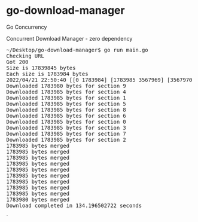 # go-download-manager

Go Concurrency

Concurrent Download Manager - zero dependency

<pre>~/Desktop/go-download-manager$ go run main.go 
Checking URL 
Got 200
Size is 17839845 bytes
Each size is 1783984 bytes
2022/04/21 22:50:40 [[0 1783984] [1783985 3567969] [3567970 5351954] [5351955 7135939] [7135940 8919924] [8919925 10703909] [10703910 12487894] [12487895 14271879] [14271880 16055864] [16055865 17839844]]
Downloaded 1783980 bytes for section 9
Downloaded 1783985 bytes for section 4
Downloaded 1783985 bytes for section 1
Downloaded 1783985 bytes for section 5
Downloaded 1783985 bytes for section 8
Downloaded 1783985 bytes for section 6
Downloaded 1783985 bytes for section 0
Downloaded 1783985 bytes for section 3
Downloaded 1783985 bytes for section 7
Downloaded 1783985 bytes for section 2
1783985 bytes merged
1783985 bytes merged
1783985 bytes merged
1783985 bytes merged
1783985 bytes merged
1783985 bytes merged
1783985 bytes merged
1783985 bytes merged
1783985 bytes merged
1783980 bytes merged
Download completed in 134.196502722 seconds</pre>
`
